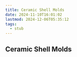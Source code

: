 ```yaml
---
title: Ceramic Shell Molds
date: 2024-11-10T16:01:02
lastmod: 2024-12-06T05:35:12
tags:
  - stub
---
```


## Ceramic Shell Molds
